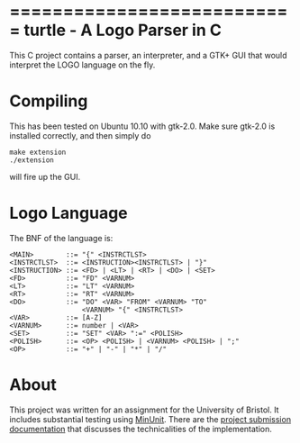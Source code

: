 ===========================
turtle - A Logo Parser in C
===========================

This C project contains a parser, an interpreter, and a GTK+ GUI that would interpret the LOGO language on the fly. 

Compiling
=========

This has been tested on Ubuntu 10.10 with gtk-2.0. Make sure gtk-2.0 is installed correctly, and then simply do

    make extension
    ./extension
  
will fire up the GUI.

Logo Language
=============

The BNF of the language is:

    <MAIN>        ::= "{" <INSTRCTLST>
    <INSTRCTLST>  ::= <INSTRUCTION><INSTRCTLST> | "}"
    <INSTRUCTION> ::= <FD> | <LT> | <RT> | <DO> | <SET>
    <FD>          ::= "FD" <VARNUM>
    <LT>          ::= "LT" <VARNUM>
    <RT>          ::= "RT" <VARNUM>
    <DO>          ::= "DO" <VAR> "FROM" <VARNUM> "TO"
                      <VARNUM> "{" <INSTRCTLST>
    <VAR>         ::= [A-Z]
    <VARNUM>      ::= number | <VAR>
    <SET>         ::= "SET" <VAR> ":=" <POLISH>
    <POLISH>      ::= <OP> <POLISH> | <VARNUM> <POLISH> | ";"
    <OP>          ::= "+" | "-" | "*" | "/"

About
=====

This project was written for an assignment for the University of Bristol. It includes substantial testing using [MinUnit](http://www.jera.com/techinfo/jtns/jtn002.html). There are the [project submission documentation](http://kenkam.github.com/turtle) that discusses the technicalities of the implementation.
